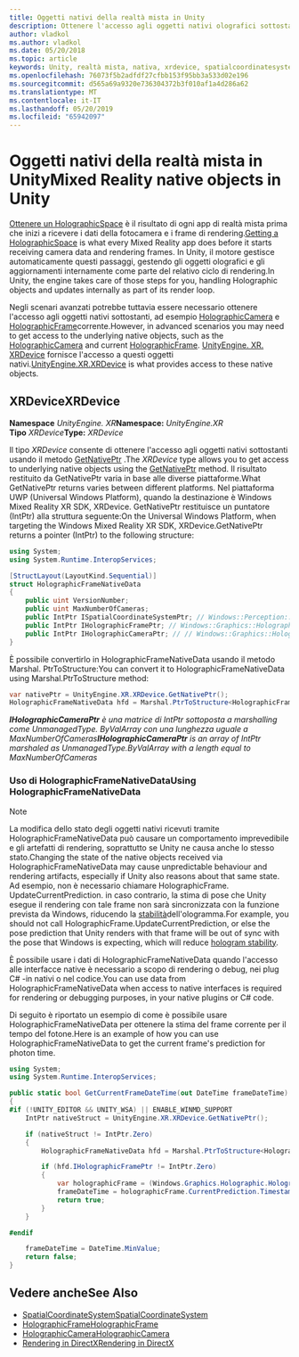 ```yaml
---
title: Oggetti nativi della realtà mista in Unity
description: Ottenere l'accesso agli oggetti nativi olografici sottostanti in Unity.
author: vladkol
ms.author: vladkol
ms.date: 05/20/2018
ms.topic: article
keywords: Unity, realtà mista, nativa, xrdevice, spatialcoordinatesystem, holographicframe, holographiccamera, ispatialcoordinatesystem, iholographicframe, iholographiccamera, getnativeptr
ms.openlocfilehash: 76073f5b2adfdf27cfbb153f95bb3a533d02e196
ms.sourcegitcommit: d565a69a9320e736304372b3f010af1a4d286a62
ms.translationtype: MT
ms.contentlocale: it-IT
ms.lasthandoff: 05/20/2019
ms.locfileid: "65942097"
---
```

# <a name="mixed-reality-native-objects-in-unity"></a><span data-ttu-id="989a0-104">Oggetti nativi della realtà mista in Unity</span><span class="sxs-lookup"><span data-stu-id="989a0-104">Mixed Reality native objects in Unity</span></span>

<span data-ttu-id="989a0-105">[Ottenere un HolographicSpace](getting-a-holographicspace.md) è il risultato di ogni app di realtà mista prima che inizi a ricevere i dati della fotocamera e i frame di rendering.</span><span class="sxs-lookup"><span data-stu-id="989a0-105">[Getting a HolographicSpace](getting-a-holographicspace.md) is what every Mixed Reality app does before it starts receiving camera data and rendering frames.</span></span> <span data-ttu-id="989a0-106">In Unity, il motore gestisce automaticamente questi passaggi, gestendo gli oggetti olografici e gli aggiornamenti internamente come parte del relativo ciclo di rendering.</span><span class="sxs-lookup"><span data-stu-id="989a0-106">In Unity, the engine takes care of those steps for you, handling Holographic objects and updates internally as part of its render loop.</span></span>

<span data-ttu-id="989a0-107">Negli scenari avanzati potrebbe tuttavia essere necessario ottenere l'accesso agli oggetti nativi sottostanti, ad esempio <a href="https://docs.microsoft.com/uwp/api/windows.graphics.holographic.holographiccamera" target="_blank">HolographicCamera</a> e <a href="https://docs.microsoft.com/uwp/api/windows.graphics.holographic.holographicframe" target="_blank">HolographicFrame</a>corrente.</span><span class="sxs-lookup"><span data-stu-id="989a0-107">However, in advanced scenarios you may need to get access to the underlying native objects, such as the <a href="https://docs.microsoft.com/uwp/api/windows.graphics.holographic.holographiccamera" target="_blank">HolographicCamera</a> and current <a href="https://docs.microsoft.com/uwp/api/windows.graphics.holographic.holographicframe" target="_blank">HolographicFrame</a>.</span></span> <span data-ttu-id="989a0-108"><a href="https://docs.unity3d.com/ScriptReference/XR.XRDevice.html" target="_blank">UnityEngine. XR. XRDevice</a> fornisce l'accesso a questi oggetti nativi.</span><span class="sxs-lookup"><span data-stu-id="989a0-108"><a href="https://docs.unity3d.com/ScriptReference/XR.XRDevice.html" target="_blank">UnityEngine.XR.XRDevice</a> is what provides access to these native objects.</span></span>

## <a name="xrdevice"></a><span data-ttu-id="989a0-109">XRDevice</span><span class="sxs-lookup"><span data-stu-id="989a0-109">XRDevice</span></span> 

<span data-ttu-id="989a0-110">**Namespace** *UnityEngine. XR*</span><span class="sxs-lookup"><span data-stu-id="989a0-110">**Namespace:** *UnityEngine.XR*</span></span><br>
<span data-ttu-id="989a0-111">**Tipo** *XRDevice*</span><span class="sxs-lookup"><span data-stu-id="989a0-111">**Type:** *XRDevice*</span></span>

<span data-ttu-id="989a0-112">Il tipo *XRDevice* consente di ottenere l'accesso agli oggetti nativi sottostanti usando il metodo <a href="https://docs.unity3d.com/ScriptReference/XR.XRDevice.GetNativePtr.html" target="_blank">GetNativePtr</a> .</span><span class="sxs-lookup"><span data-stu-id="989a0-112">The *XRDevice* type allows you to get access to underlying native objects using the <a href="https://docs.unity3d.com/ScriptReference/XR.XRDevice.GetNativePtr.html" target="_blank">GetNativePtr</a> method.</span></span> <span data-ttu-id="989a0-113">Il risultato restituito da GetNativePtr varia in base alle diverse piattaforme.</span><span class="sxs-lookup"><span data-stu-id="989a0-113">What GetNativePtr returns varies between different platforms.</span></span> <span data-ttu-id="989a0-114">Nel piattaforma UWP (Universal Windows Platform), quando la destinazione è Windows Mixed Reality XR SDK, XRDevice. GetNativePtr restituisce un puntatore (IntPtr) alla struttura seguente:</span><span class="sxs-lookup"><span data-stu-id="989a0-114">On the Universal Windows Platform, when targeting the Windows Mixed Reality XR SDK, XRDevice.GetNativePtr returns a pointer (IntPtr) to the following structure:</span></span> 

```cs
using System;
using System.Runtime.InteropServices;

[StructLayout(LayoutKind.Sequential)]
struct HolographicFrameNativeData
{
    public uint VersionNumber;
    public uint MaxNumberOfCameras;
    public IntPtr ISpatialCoordinateSystemPtr; // Windows::Perception::Spatial::ISpatialCoordinateSystem
    public IntPtr IHolographicFramePtr; // Windows::Graphics::Holographic::IHolographicFrame 
    public IntPtr IHolographicCameraPtr; // // Windows::Graphics::Holographic::IHolographicCamera
}
```
<span data-ttu-id="989a0-115">È possibile convertirlo in HolographicFrameNativeData usando il metodo Marshal. PtrToStructure:</span><span class="sxs-lookup"><span data-stu-id="989a0-115">You can convert it to HolographicFrameNativeData using Marshal.PtrToStructure method:</span></span>
```cs
var nativePtr = UnityEngine.XR.XRDevice.GetNativePtr();
HolographicFrameNativeData hfd = Marshal.PtrToStructure<HolographicFrameNativeData>(nativePtr);
```
<span data-ttu-id="989a0-116">***IHolographicCameraPtr** è una matrice di IntPtr sottoposta a marshalling come UnmanagedType. ByValArray con una lunghezza uguale a MaxNumberOfCameras*</span><span class="sxs-lookup"><span data-stu-id="989a0-116">***IHolographicCameraPtr** is an array of IntPtr marshaled as UnmanagedType.ByValArray with a length equal to MaxNumberOfCameras*</span></span> 


### <a name="using-holographicframenativedata"></a><span data-ttu-id="989a0-117">Uso di HolographicFrameNativeData</span><span class="sxs-lookup"><span data-stu-id="989a0-117">Using HolographicFrameNativeData</span></span>

> [!NOTE]
> <span data-ttu-id="989a0-118">La modifica dello stato degli oggetti nativi ricevuti tramite HolographicFrameNativeData può causare un comportamento imprevedibile e gli artefatti di rendering, soprattutto se Unity ne causa anche lo stesso stato.</span><span class="sxs-lookup"><span data-stu-id="989a0-118">Changing the state of the native objects received via HolographicFrameNativeData may cause unpredictable behaviour and rendering artifacts, especially if Unity also reasons about that same state.</span></span>  <span data-ttu-id="989a0-119">Ad esempio, non è necessario chiamare HolographicFrame. UpdateCurrentPrediction. in caso contrario, la stima di pose che Unity esegue il rendering con tale frame non sarà sincronizzata con la funzione prevista da Windows, riducendo la [stabilità](hologram-stability.md)dell'ologramma.</span><span class="sxs-lookup"><span data-stu-id="989a0-119">For example, you should not call HolographicFrame.UpdateCurrentPrediction, or else the pose prediction that Unity renders with that frame will be out of sync with the pose that Windows is expecting, which will reduce [hologram stability](hologram-stability.md).</span></span>

<span data-ttu-id="989a0-120">È possibile usare i dati di HolographicFrameNativeData quando l'accesso alle interfacce native è necessario a scopo di rendering o debug, nei plug C# -in nativi o nel codice.</span><span class="sxs-lookup"><span data-stu-id="989a0-120">You can use data from HolographicFrameNativeData when access to native interfaces is required for rendering or debugging purposes, in your native plugins or C# code.</span></span> 

<span data-ttu-id="989a0-121">Di seguito è riportato un esempio di come è possibile usare HolographicFrameNativeData per ottenere la stima del frame corrente per il tempo del fotone.</span><span class="sxs-lookup"><span data-stu-id="989a0-121">Here is an example of how you can use HolographicFrameNativeData to get the current frame's prediction for photon time.</span></span> 
```cs
using System;
using System.Runtime.InteropServices;

public static bool GetCurrentFrameDateTime(out DateTime frameDateTime)
{
#if (!UNITY_EDITOR && UNITY_WSA) || ENABLE_WINMD_SUPPORT
    IntPtr nativeStruct = UnityEngine.XR.XRDevice.GetNativePtr();

    if (nativeStruct != IntPtr.Zero)
    {
        HolographicFrameNativeData hfd = Marshal.PtrToStructure<HolographicFrameNativeData>(nativeStruct);

        if (hfd.IHolographicFramePtr != IntPtr.Zero)
        {
            var holographicFrame = (Windows.Graphics.Holographic.HolographicFrame)Marshal.GetObjectForIUnknown(hfd.IHolographicFramePtr);
            frameDateTime = holographicFrame.CurrentPrediction.Timestamp.TargetTime.DateTime;
            return true;
        }
    }

#endif

    frameDateTime = DateTime.MinValue;
    return false;
}

```

## <a name="see-also"></a><span data-ttu-id="989a0-122">Vedere anche</span><span class="sxs-lookup"><span data-stu-id="989a0-122">See Also</span></span>
* <span data-ttu-id="989a0-123"><a href="https://docs.microsoft.com/uwp/api/windows.perception.spatial.spatialcoordinatesystem" target="_blank">SpatialCoordinateSystem</a></span><span class="sxs-lookup"><span data-stu-id="989a0-123"><a href="https://docs.microsoft.com/uwp/api/windows.perception.spatial.spatialcoordinatesystem" target="_blank">SpatialCoordinateSystem</a></span></span>
* <span data-ttu-id="989a0-124"><a href="https://docs.microsoft.com/uwp/api/windows.graphics.holographic.holographicframe" target="_blank">HolographicFrame</a></span><span class="sxs-lookup"><span data-stu-id="989a0-124"><a href="https://docs.microsoft.com/uwp/api/windows.graphics.holographic.holographicframe" target="_blank">HolographicFrame</a></span></span>
* <span data-ttu-id="989a0-125"><a href="https://docs.microsoft.com/uwp/api/windows.graphics.holographic.holographiccamera" target="_blank">HolographicCamera</a></span><span class="sxs-lookup"><span data-stu-id="989a0-125"><a href="https://docs.microsoft.com/uwp/api/windows.graphics.holographic.holographiccamera" target="_blank">HolographicCamera</a></span></span>
* [<span data-ttu-id="989a0-126">Rendering in DirectX</span><span class="sxs-lookup"><span data-stu-id="989a0-126">Rendering in DirectX</span></span>](rendering-in-directx.md)
